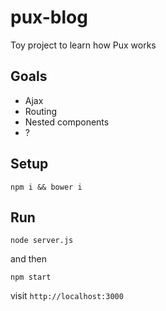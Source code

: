 # pux-blog

Toy project to learn how Pux works

## Goals

- Ajax
- Routing
- Nested components
- ?

## Setup

`npm i && bower i`

## Run

`node server.js`

and then

`npm start`

visit `http://localhost:3000`

